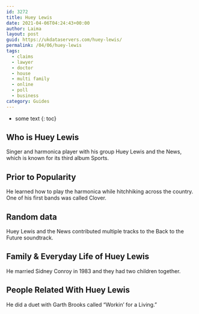 ```yaml
---
id: 3272
title: Huey Lewis
date: 2021-04-06T04:24:43+00:00
author: Laima
layout: post
guid: https://ukdataservers.com/huey-lewis/
permalink: /04/06/huey-lewis
tags:
  - claims
  - lawyer
  - doctor
  - house
  - multi family
  - online
  - poll
  - business
category: Guides
---
```


* some text
{: toc}


## Who is Huey Lewis
                  
                  
                  
Singer and harmonica player with his group Huey Lewis and the News, which is known for its third album Sports.
                  
              
            
              
            
                
                
                
## Prior to Popularity
                  
                  
                  
He learned how to play the harmonica while hitchhiking across the country. One of his first bands was called Clover.
                  
              
            
              
            
                
                
                
## Random data
                  
                  
                  
Huey Lewis and the News contributed multiple tracks to the Back to the Future soundtrack.
                  
              
            
              
            
                
                
                
## Family & Everyday Life of Huey Lewis
                  
                  
                  
He married Sidney Conroy in 1983 and they had two children together.
                  
              
            
              
            
                
                
                
## People Related With Huey Lewis
                  
                  
                  
He did a duet with Garth Brooks called &#8220;Workin&#8217; for a Living.&#8221;
                  
              
            
              
            
                
              
            
              
              
            
            
              
            
          
          
          